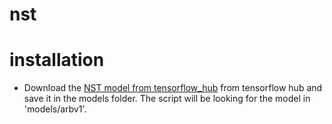 # nst


# installation

- Download the [NST model from tensorflow_hub](https://tfhub.dev/google/magenta/arbitrary-image-stylization-v1-256/2) from tensorflow hub and save it in the models folder. The script will be looking for the model in 'models/arbv1'.



